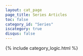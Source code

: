 ```yaml
---
layout: cat_page
page_title: Series Articles
toc: false
category_id: "Series"
iscategory: true
disqus: false
---
```



{% include category_logic.html %}

